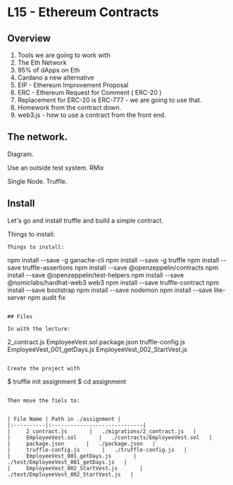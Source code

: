 













# L15 - Ethereum Contracts

## Overview

1. Tools we are going to work with
2. The Eth Network
3. 95% of dApps on Eth
4. Cardano a new alternative
5. EIP - Ethereum Improvement Proposal
6. ERC - Ethereum Request for Comment ( ERC-20 )
7. Replacement for ERC-20 is ERC-777 - we are going to use that.
8. Homework from the contract down.
8. web3.js - how to use a contract from the front end.

## The network.

Diagram.

Use an outside test system. RMix

Single Node. Truffle.

## Install

Let's go and install truffle and build a simple contract.

Things to install:

```
Things to install:

```
npm install --save -g ganache-cli
npm install --save -g truffle
npm install --save truffle-assertions
npm install --save @openzeppelin/contracts
npm install --save @openzeppelin/test-helpers
npm install --save @nomiclabs/hardhat-web3 web3
npm install --save truffle-contract
npm install --save bootstrap
npm install --save nodemon
npm install --save lite-server
npm audit fix

```

## Files

In with the lecture:

```
2_contract.js
EmployeeVest.sol
package.json
truffle-config.js
EmployeeVest_001_getDays.js
EmployeeVest_002_StartVest.js
```

Create the project with

```
$ truffle init assignment
$ cd assignment
```

Then move the fiels to:


| File Name | Path in ./assignment |
|:----------|:-----------------------------|
|     2_contract.js       |   ./migrations/2_contract.js   |
|     EmployeeVest.sol       |   ./contracts/EmployeeVest.sol   |
|     package.json       |   ./package.json   |
|     truffle-config.js       |   ./truffle-config.js   |
|     EmployeeVest_001_getDays.js       |   ./test/EmployeeVest_001_getDays.js   |
|     EmployeeVest_002_StartVest.js       |   ./test/EmployeeVest_002_StartVest.js   |



